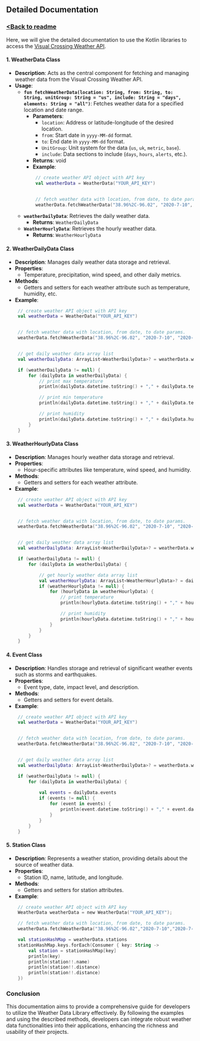 ## Detailed Documentation
### [<Back to readme](../readme.md)

Here, we will give the detailed documentation to use the Kotlin libraries to access the [Visual Crossing Weather API](https://www.visualcrossing.com/weather-api).

#### 1. **WeatherData Class**
   - **Description**: Acts as the central component for fetching and managing weather data from the Visual Crossing Weather API.
   - **Usage**:
     - **`fun fetchWeatherData(location: String, from: String, to: String, unitGroup: String = "us", include: String = "days", elements: String = "all")`**: Fetches weather data for a specified location and date range.
       - **Parameters**:
         - `location`: Address or latitude-longitude of the desired location.
         - `from`: Start date in `yyyy-MM-dd` format.
         - `to`: End date in `yyyy-MM-dd` format.
         - `UnitGroup`: Unit system for the data (`us`, `uk`, `metric`, `base`).
         - `include`: Data sections to include (`days`, `hours`, `alerts`, etc.).
       - **Returns**: void
       - **Example**:
         ```Kotlin
          // create weather API object with API key
          val weatherData = WeatherData("YOUR_API_KEY")


          // fetch weather data with location, from date, to date params.
          weatherData.fetchWeatherData("38.96%2C-96.02", "2020-7-10", "2020-7-12", "us", "events", "")

         ```
     - **`weatherDailyData`**: Retrieves the daily weather data.
       - **Returns**: `WeatherDailyData`
     - **`WeatherHourlyData`**: Retrieves the hourly weather data.
       - **Returns**: `WeatherHourlyData`

#### 2. **WeatherDailyData Class**
   - **Description**: Manages daily weather data storage and retrieval.
   - **Properties**:
     - Temperature, precipitation, wind speed, and other daily metrics.
   - **Methods**:
     - Getters and setters for each weather attribute such as temperature, humidity, etc.
   - **Example**:
     ```Kotlin
      // create weather API object with API key
      val weatherData = WeatherData("YOUR_API_KEY")


      // fetch weather data with location, from date, to date params.
      weatherData.fetchWeatherData("38.96%2C-96.02", "2020-7-10", "2020-7-12", "us", "events", "")


      // get daily weather data array list
      val weatherDailyData: ArrayList<WeatherDailyData>? = weatherData.weatherDailyData

      if (weatherDailyData != null) {
          for (dailyData in weatherDailyData) {
              // print max temperature
              println(dailyData.datetime.toString() + "," + dailyData.tempmax)

              // print min temperature
              println(dailyData.datetime.toString() + "," + dailyData.tempmin)

              // print humidity
              println(dailyData.datetime.toString() + "," + dailyData.humidity)              
          }
      }
     ```

#### 3. **WeatherHourlyData Class**
   - **Description**: Manages hourly weather data storage and retrieval.
   - **Properties**:
     - Hour-specific attributes like temperature, wind speed, and humidity.
   - **Methods**:
     - Getters and setters for each weather attribute.
   - **Example**:
     ```Kotlin
      // create weather API object with API key
      val weatherData = WeatherData("YOUR_API_KEY")


      // fetch weather data with location, from date, to date params.
      weatherData.fetchWeatherData("38.96%2C-96.02", "2020-7-10", "2020-7-12", "us", "events", "")


      // get daily weather data array list
      val weatherDailyData: ArrayList<WeatherDailyData>? = weatherData.weatherDailyData

      if (weatherDailyData != null) {
          for (dailyData in weatherDailyData) {

              // get hourly weather data array list
              val weatherHourlyData: ArrayList<WeatherHourlyData>? = dailyData.weatherHourlyData
              if (weatherHourlyData != null) {
                  for (hourlyData in weatherHourlyData) {
                      // print temperature
                      println(hourlyData.datetime.toString() + "," + hourlyData.temp)

                      // print humidity
                      println(hourlyData.datetime.toString() + "," + hourlyData.humidity)
                  }
              }              
          }
      }
     ```

#### 4. **Event Class**
   - **Description**: Handles storage and retrieval of significant weather events such as storms and earthquakes.
   - **Properties**:
     - Event type, date, impact level, and description.
   - **Methods**:
     - Getters and setters for event details.
   - **Example**:
     ```Kotlin
      // create weather API object with API key
      val weatherData = WeatherData("YOUR_API_KEY")


      // fetch weather data with location, from date, to date params.
      weatherData.fetchWeatherData("38.96%2C-96.02", "2020-7-10", "2020-7-12", "us", "events", "")


      // get daily weather data array list
      val weatherDailyData: ArrayList<WeatherDailyData>? = weatherData.weatherDailyData

      if (weatherDailyData != null) {
          for (dailyData in weatherDailyData) {
              
              val events = dailyData.events
              if (events != null) {
                  for (event in events) {
                      println(event.datetime.toString() + "," + event.datetimeEpoch)
                  }
              }
          }
      }
     ```

#### 5. **Station Class**
   - **Description**: Represents a weather station, providing details about the source of weather data.
   - **Properties**:
     - Station ID, name, latitude, and longitude.
   - **Methods**:
     - Getters and setters for station attributes.
   - **Example**:
     ```Kotlin
      // create weather API object with API key
      WeatherData weatherData = new WeatherData("YOUR_API_KEY");

      // fetch weather data with location, from date, to date params.
      weatherData.fetchWeatherData("38.96%2C-96.02","2020-7-10","2020-7-12","us","events","");

      val stationHashMap = weatherData.stations
      stationHashMap.keys.forEach(Consumer { key: String ->
          val station = stationHashMap[key]
          println(key)
          println(station!!.name)
          println(station!!.distance)
          println(station!!.distance)
      })
     ```

### Conclusion
This documentation aims to provide a comprehensive guide for developers to utilize the Weather Data Library effectively. By following the examples and using the described methods, developers can integrate robust weather data functionalities into their applications, enhancing the richness and usability of their projects.